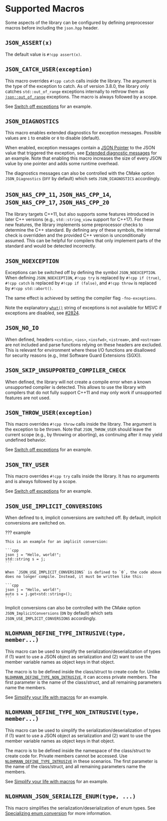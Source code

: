 # Supported Macros

Some aspects of the library can be configured by defining preprocessor macros before including the `json.hpp` header.

## `JSON_ASSERT(x)`

The default value is `#!cpp assert(x)`.

## `JSON_CATCH_USER(exception)`

This macro overrides `#!cpp catch` calls inside the library. The argument is the type of the exception to catch. As of version 3.8.0, the library only catches `std::out_of_range` exceptions internally to rethrow them as [`json::out_of_range`](../home/exceptions.md#out-of-range) exceptions. The macro is always followed by a scope.

See [Switch off exceptions](../home/exceptions.md#switch-off-exceptions) for an example.

## `JSON_DIAGNOSTICS`

This macro enables extended diagnostics for exception messages. Possible values are `1` to enable or `0` to disable (default).

When enabled, exception messages contain a [JSON Pointer](json_pointer.md) to the JSON value that triggered the exception, see [Extended diagnostic messages](../home/exceptions.md#extended-diagnostic-messages) for an example. Note that enabling this macro increases the size of every JSON value by one pointer and adds some runtime overhead.

The diagnostics messages can also be controlled with the CMake option `JSON_Diagnostics` (`OFF` by default) which sets `JSON_DIAGNOSTICS` accordingly.

## `JSON_HAS_CPP_11`, `JSON_HAS_CPP_14`, `JSON_HAS_CPP_17`, `JSON_HAS_CPP_20`

The library targets C++11, but also supports some features introduced in later C++ versions (e.g., `std::string_view` support for C++17). For these new features, the library implements some preprocessor checks to determine the C++ standard. By defining any of these symbols, the internal check is overridden and the provided C++ version is unconditionally assumed. This can be helpful for compilers that only implement parts of the standard and would be detected incorrectly.

## `JSON_NOEXCEPTION`

Exceptions can be switched off by defining the symbol `JSON_NOEXCEPTION`.
When defining `JSON_NOEXCEPTION`, `#!cpp try` is replaced by `#!cpp if (true)`, 
`#!cpp catch` is replaced by `#!cpp if (false)`, and `#!cpp throw` is replaced by `#!cpp std::abort()`.

The same effect is achieved by setting the compiler flag `-fno-exceptions`.

Note the explanatory [`what()`](https://en.cppreference.com/w/cpp/error/exception/what) string of exceptions is not available for MSVC if exceptions are disabled, see [#2824](https://github.com/nlohmann/json/discussions/2824).

## `JSON_NO_IO`

When defined, headers `<cstdio>`, `<ios>`, `<iosfwd>`, `<istream>`, and `<ostream>` are not included and parse functions relying on these headers are excluded. This is relevant for environment where these I/O functions are disallowed for security reasons (e.g., Intel Software Guard Extensions (SGX)).

## `JSON_SKIP_UNSUPPORTED_COMPILER_CHECK`

When defined, the library will not create a compile error when a known unsupported compiler is detected. This allows to use the library with compilers that do not fully support C++11 and may only work if unsupported features are not used.

## `JSON_THROW_USER(exception)`

This macro overrides `#!cpp throw` calls inside the library. The argument is the exception to be thrown. Note that `JSON_THROW_USER` should leave the current scope (e.g., by throwing or aborting), as continuing after it may yield undefined behavior.

See [Switch off exceptions](../home/exceptions.md#switch-off-exceptions) for an example.

## `JSON_TRY_USER`

This macro overrides `#!cpp try` calls inside the library. It has no arguments and is always followed by a scope.

See [Switch off exceptions](../home/exceptions.md#switch-off-exceptions) for an example.

## `JSON_USE_IMPLICIT_CONVERSIONS`

When defined to `0`, implicit conversions are switched off. By default, implicit conversions are switched on.

??? example

    This is an example for an implicit conversion:
    
    ```cpp
    json j = "Hello, world!";
    std::string s = j;
    ```
    
    When `JSON_USE_IMPLICIT_CONVERSIONS` is defined to `0`, the code above does no longer compile. Instead, it must be written like this:

    ```cpp
    json j = "Hello, world!";
    auto s = j.get<std::string>();
    ```

Implicit conversions can also be controlled with the CMake option `JSON_ImplicitConversions` (`ON` by default) which sets `JSON_USE_IMPLICIT_CONVERSIONS` accordingly.

## `NLOHMANN_DEFINE_TYPE_INTRUSIVE(type, member...)`

This macro can be used to simplify the serialization/deserialization of types if (1) want to use a JSON object as serialization and (2) want to use the member variable names as object keys in that object.

The macro is to be defined inside the class/struct to create code for. Unlike [`NLOHMANN_DEFINE_TYPE_NON_INTRUSIVE`](#nlohmann_define_type_non_intrusivetype-member), it can access private members.
The first parameter is the name of the class/struct, and all remaining parameters name the members.

See [Simplify your life with macros](arbitrary_types.md#simplify-your-life-with-macros) for an example.

## `NLOHMANN_DEFINE_TYPE_NON_INTRUSIVE(type, member...)`

This macro can be used to simplify the serialization/deserialization of types if (1) want to use a JSON object as serialization and (2) want to use the member variable names as object keys in that object.

The macro is to be defined inside the namespace of the class/struct to create code for. Private members cannot be accessed. Use [`NLOHMANN_DEFINE_TYPE_INTRUSIVE`](#nlohmann_define_type_intrusivetype-member) in these scenarios.
The first parameter is the name of the class/struct, and all remaining parameters name the members.

See [Simplify your life with macros](arbitrary_types.md#simplify-your-life-with-macros) for an example.

## `NLOHMANN_JSON_SERIALIZE_ENUM(type, ...)`

This macro simplifies the serialization/deserialization of enum types. See [Specializing enum conversion](enum_conversion.md) for more information.
